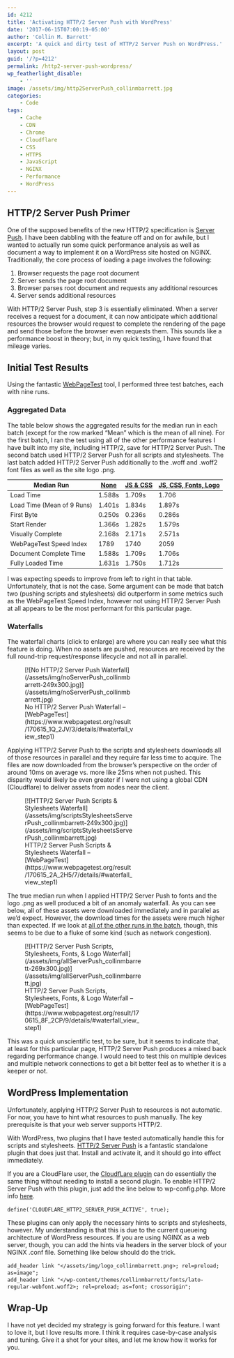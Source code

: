 ```yaml
---
id: 4212
title: 'Activating HTTP/2 Server Push with WordPress'
date: '2017-06-15T07:00:19-05:00'
author: 'Collin M. Barrett'
excerpt: 'A quick and dirty test of HTTP/2 Server Push on WordPress.'
layout: post
guid: '/?p=4212'
permalink: /http2-server-push-wordpress/
wp_featherlight_disable:
    - ''
image: /assets/img/http2ServerPush_collinmbarrett.jpg
categories:
    - Code
tags:
    - Cache
    - CDN
    - Chrome
    - Cloudflare
    - CSS
    - HTTPS
    - JavaScript
    - NGINX
    - Performance
    - WordPress
---
```


## HTTP/2 Server Push Primer

One of the supposed benefits of the new HTTP/2 specification is [Server Push](https://httpwg.org/specs/rfc7540.html#PushResources). I have been dabbling with the feature off and on for awhile, but I wanted to actually run some quick performance analysis as well as document a way to implement it on a WordPress site hosted on NGINX. Traditionally, the core process of loading a page involves the following:

1. Browser requests the page root document
2. Server sends the page root document
3. Browser parses root document and requests any additional resources
4. Server sends additional resources

With HTTP/2 Server Push, step 3 is essentially eliminated. When a server receives a request for a document, it can now anticipate which additional resources the browser would request to complete the rendering of the page and send those before the browser even requests them. This sounds like a performance boost in theory; but, in my quick testing, I have found that mileage varies.

## Initial Test Results

Using the fantastic [WebPageTest](https://www.webpagetest.org/) tool, I performed three test batches, each with nine runs.

### Aggregated Data

The table below shows the aggregated results for the median run in each batch (except for the row marked “Mean” which is the mean of all nine). For the first batch, I ran the test using all of the other performance features I have built into my site, including HTTP/2, save for HTTP/2 Server Push. The second batch used HTTP/2 Server Push for all scripts and stylesheets. The last batch added HTTP/2 Server Push additionally to the .woff and .woff2 font files as well as the site logo .png.

| Median Run | [None](https://www.webpagetest.org/result/170615_1Q_2JV/3/details/#waterfall_view_step1) | [JS &amp; CSS](https://www.webpagetest.org/result/170615_2A_2H5/7/details/#waterfall_view_step1) | [JS, CSS, Fonts, Logo](https://www.webpagetest.org/result/170615_8F_2CP/9/details/#waterfall_view_step1) |
|---|---|---|---|
| Load Time | 1.588s | 1.709s | 1.706 |
| Load Time (Mean of 9 Runs) | 1.401s | 1.834s | 1.897s |
| First Byte | 0.250s | 0.236s | 0.286s |
| Start Render | 1.366s | 1.282s | 1.579s |
| Visually Complete | 2.168s | 2.171s | 2.571s |
| WebPageTest Speed Index | 1789 | 1740 | 2059 |
| Document Complete Time | 1.588s | 1.709s | 1.706s |
| Fully Loaded Time | 1.631s | 1.750s | 1.712s |

I was expecting speeds to improve from left to right in that table. Unfortunately, that is not the case. Some argument can be made that batch two (pushing scripts and stylesheets) did outperform in some metrics such as the WebPageTest Speed Index, however not using HTTP/2 Server Push at all appears to be the most performant for this particular page.

### Waterfalls

The waterfall charts (click to enlarge) are where you can really see what this feature is doing. When no assets are pushed, resources are received by the full round-trip request/response lifecycle and not all in parallel.

<figure aria-describedby="caption-attachment-4222" class="wp-caption aligncenter" id="attachment_4222" style="width: 249px">[![No HTTP/2 Server Push Waterfall](/assets/img/noServerPush_collinmbarrett-249x300.jpg)](/assets/img/noServerPush_collinmbarrett.jpg)<figcaption class="wp-caption-text" id="caption-attachment-4222">No HTTP/2 Server Push Waterfall – [WebPageTest](https://www.webpagetest.org/result/170615_1Q_2JV/3/details/#waterfall_view_step1)</figcaption></figure>

Applying HTTP/2 Server Push to the scripts and stylesheets downloads all of those resources in parallel and they require far less time to acquire. The files are now downloaded from the browser’s perspective on the order of around 10ms on average vs. more like 25ms when not pushed. This disparity would likely be even greater if I were not using a global CDN (Cloudflare) to deliver assets from nodes near the client.

<figure aria-describedby="caption-attachment-4223" class="wp-caption aligncenter" id="attachment_4223" style="width: 249px">[![HTTP/2 Server Push Scripts & Stylesheets Waterfall](/assets/img/scriptsStylesheetsServerPush_collinmbarrett-249x300.jpg)](/assets/img/scriptsStylesheetsServerPush_collinmbarrett.jpg)<figcaption class="wp-caption-text" id="caption-attachment-4223">HTTP/2 Server Push Scripts &amp; Stylesheets Waterfall – [WebPageTest](https://www.webpagetest.org/result/170615_2A_2H5/7/details/#waterfall_view_step1)</figcaption></figure>

The true median run when I applied HTTP/2 Server Push to fonts and the logo .png as well produced a bit of an anomaly waterfall. As you can see below, all of these assets were downloaded immediately and in parallel as we’d expect. However, the download times for the assets were much higher than expected. If we look at [all of the other runs in the batch](https://www.webpagetest.org/result/170615_8F_2CP/), though, this seems to be due to a fluke of some kind (such as network congestion).

<figure aria-describedby="caption-attachment-4224" class="wp-caption aligncenter" id="attachment_4224" style="width: 269px">[![HTTP/2 Server Push Scripts, Stylesheets, Fonts, & Logo Waterfall](/assets/img/allServerPush_collinmbarrett-269x300.jpg)](/assets/img/allServerPush_collinmbarrett.jpg)<figcaption class="wp-caption-text" id="caption-attachment-4224">HTTP/2 Server Push Scripts, Stylesheets, Fonts, &amp; Logo Waterfall – [WebPageTest](https://www.webpagetest.org/result/170615_8F_2CP/9/details/#waterfall_view_step1)</figcaption></figure>

This was a quick unscientific test, to be sure, but it seems to indicate that, at least for this particular page, HTTP/2 Server Push produces a mixed back regarding performance change. I would need to test this on multiple devices and multiple network connections to get a bit better feel as to whether it is a keeper or not.

## WordPress Implementation

Unfortunately, applying HTTP/2 Server Push to resources is not automatic. For now, you have to hint what resources to push manually. The key prerequisite is that your web server supports HTTP/2.

With WordPress, two plugins that I have tested automatically handle this for scripts and stylesheets. [HTTP/2 Server Push](https://wordpress.org/plugins/http2-server-push/) is a fantastic standalone plugin that does just that. Install and activate it, and it should go into effect immediately.

If you are a CloudFlare user, the [CloudfLare plugin](https://wordpress.org/plugins/cloudflare/) can do essentially the same thing without needing to install a second plugin. To enable HTTP/2 Server Push with this plugin, just add the line below to wp-config.php. More info [here](https://support.cloudflare.com/hc/en-us/articles/115002816808-How-do-I-enable-HTTP-2-Server-Push-in-WordPress).

```
define('CLOUDFLARE_HTTP2_SERVER_PUSH_ACTIVE', true);

```

These plugins can only apply the necessary hints to scripts and stylesheets, however. My understanding is that this is due to the current queueing architecture of WordPress resources. If you are using NGINX as a web server, though, you can add the hints via headers in the server block of your NGINX .conf file. Something like below should do the trick.

```
add_header link "</assets/img/logo_collinmbarrett.png>; rel=preload; as=image";
add_header link "</wp-content/themes/collinmbarrett/fonts/lato-regular-webfont.woff2>; rel=preload; as=font; crossorigin";

```

## Wrap-Up

I have not yet decided my strategy is going forward for this feature. I want to love it, but I love results more. I think it requires case-by-case analysis and tuning. Give it a shot for your sites, and let me know how it works for you.